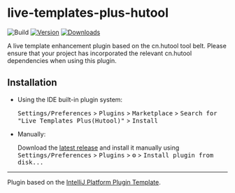 # live-templates-plus-hutool

![Build](https://github.com/HollisLi/live-templates-plus/workflows/Build/badge.svg)
[![Version](https://img.shields.io/jetbrains/plugin/v/MARKETPLACE_ID.svg)](https://plugins.jetbrains.com/plugin/com.github.hollis.live.templates.plus.apache.commons)
[![Downloads](https://img.shields.io/jetbrains/plugin/d/MARKETPLACE_ID.svg)](https://plugins.jetbrains.com/plugin/com.github.hollis.live.templates.plus.apache.commons)

<!-- Plugin description -->
A live template enhancement plugin based on the cn.hutool tool belt.
Please ensure that your project has incorporated the relevant cn.hutool dependencies when using this plugin.
<!-- Plugin description end -->

## Installation

- Using the IDE built-in plugin system:

  <kbd>Settings/Preferences</kbd> > <kbd>Plugins</kbd> > <kbd>Marketplace</kbd> > <kbd>Search for "Live Templates Plus(Hutool)"</kbd> >
  <kbd>Install</kbd>

- Manually:

  Download the [latest release](https://github.com/HollisLi/live-templates-plus/releases/latest) and install it manually using
  <kbd>Settings/Preferences</kbd> > <kbd>Plugins</kbd> > <kbd>⚙️</kbd> > <kbd>Install plugin from disk...</kbd>

---
Plugin based on the [IntelliJ Platform Plugin Template][template].

[template]: https://github.com/JetBrains/intellij-platform-plugin-template
[docs:plugin-description]: https://plugins.jetbrains.com/docs/intellij/plugin-user-experience.html#plugin-description-and-presentation
